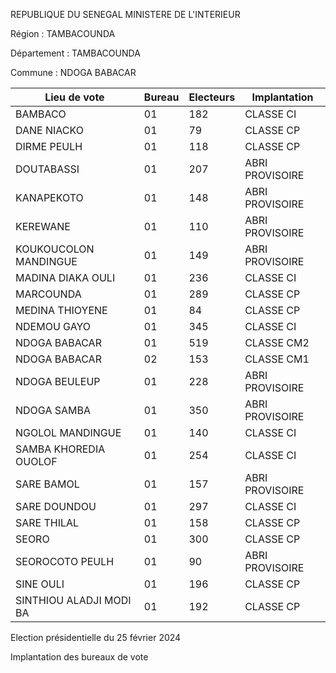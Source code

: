 REPUBLIQUE DU SENEGAL MINISTERE DE L'INTERIEUR

Région : TAMBACOUNDA

Département : TAMBACOUNDA

Commune : NDOGA BABACAR

| Lieu de vote | Bureau | Electeurs | Implantation |
| - | - | - | - |
| BAMBACO | 01 | 182 | CLASSE CI |
| DANE NIACKO | 01 | 79 | CLASSE CP |
| DIRME PEULH | 01 | 118 | CLASSE CP |
| DOUTABASSI | 01 | 207 | ABRI PROVISOIRE |
| KANAPEKOTO | 01 | 148 | ABRI PROVISOIRE |
| KEREWANE | 01 | 110 | ABRI PROVISOIRE |
| KOUKOUCOLON MANDINGUE | 01 | 149 | ABRI PROVISOIRE |
| MADINA DIAKA OULI | 01 | 236 | CLASSE CI |
| MARCOUNDA | 01 | 289 | CLASSE CP |
| MEDINA THIOYENE | 01 | 84 | CLASSE CP |
| NDEMOU GAYO | 01 | 345 | CLASSE CI |
| NDOGA BABACAR | 01 | 519 | CLASSE CM2 |
| NDOGA BABACAR | 02 | 153 | CLASSE CM1 |
| NDOGA BEULEUP | 01 | 228 | ABRI PROVISOIRE |
| NDOGA SAMBA | 01 | 350 | ABRI PROVISOIRE |
| NGOLOL MANDINGUE | 01 | 140 | CLASSE CI |
| SAMBA KHOREDIA OUOLOF | 01 | 254 | CLASSE CI |
| SARE BAMOL | 01 | 157 | ABRI PROVISOIRE |
| SARE DOUNDOU | 01 | 297 | CLASSE CI |
| SARE THILAL | 01 | 158 | CLASSE CP |
| SEORO | 01 | 300 | CLASSE CP |
| SEOROCOTO PEULH | 01 | 90 | ABRI PROVISOIRE |
| SINE OULI | 01 | 196 | CLASSE CP |
| SINTHIOU ALADJI MODI BA | 01 | 192 | CLASSE CP |

<!-- PageNumber="8/16" -->

Election présidentielle du 25 février 2024

Implantation des bureaux de vote
